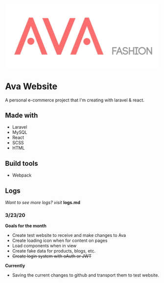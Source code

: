 <p align="center"><img src="public/img/ava-logo.svg"></p>

# Ava Website

A personal e-commerce project that I'm creating with laravel & react.

## Made with
- Laravel
- MySQL
- React
- SCSS
- HTML

## Build tools
- Webpack


## Logs

*Want to see more logs? visit* **logs.md**

### 3/23/20

**Goals for the month**
- Create test website to receive and make changes to Ava
- Create loading icon when for content on pages
- Load components when in view
- Create fake data for products, blogs, etc.
- ~~Create login system with oAuth or JWT~~


**Currently**
- Saving the current changes to github and transport them to test website.
